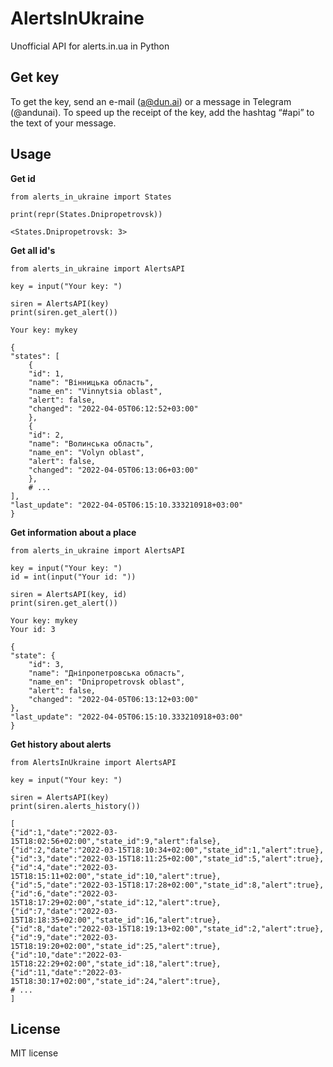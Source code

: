 # AlertsInUkraine
Unofficial API for alerts.in.ua in Python

Get key
-----

To get the key, send an e-mail (a@dun.ai) or a message in Telegram (@andunai). To speed up the receipt of the key, add the hashtag “#api” to the text of your message.

Usage
-----
        
**Get id**

    from alerts_in_ukraine import States
    
    print(repr(States.Dnipropetrovsk))
    
    <States.Dnipropetrovsk: 3>
    
**Get all id's**

    from alerts_in_ukraine import AlertsAPI
    
    key = input("Your key: ")
    
    siren = AlertsAPI(key)
    print(siren.get_alert())
    
    Your key: mykey
    
    {
    "states": [
        {
        "id": 1,
        "name": "Вінницька область",
        "name_en": "Vinnytsia oblast",
        "alert": false,
        "changed": "2022-04-05T06:12:52+03:00"
        },
        {
        "id": 2,
        "name": "Волинська область",
        "name_en": "Volyn oblast",
        "alert": false,
        "changed": "2022-04-05T06:13:06+03:00"
        },
        # ...
    ],
    "last_update": "2022-04-05T06:15:10.333210918+03:00"
    }

**Get information about a place**
    
    from alerts_in_ukraine import AlertsAPI
    
    key = input("Your key: ")
    id = int(input("Your id: "))
    
    siren = AlertsAPI(key, id)
    print(siren.get_alert())
    
    Your key: mykey
    Your id: 3
    
    {
    "state": {
        "id": 3,
        "name": "Дніпропетровська область",
        "name_en": "Dnipropetrovsk oblast",
        "alert": false,
        "changed": "2022-04-05T06:13:12+03:00"
    },
    "last_update": "2022-04-05T06:15:10.333210918+03:00"
    }

**Get history about alerts**

    from AlertsInUkraine import AlertsAPI
    
    key = input("Your key: ")

    siren = AlertsAPI(key)
    print(siren.alerts_history())
    
    [
    {"id":1,"date":"2022-03-15T18:02:56+02:00","state_id":9,"alert":false},
    {"id":2,"date":"2022-03-15T18:10:34+02:00","state_id":1,"alert":true},
    {"id":3,"date":"2022-03-15T18:11:25+02:00","state_id":5,"alert":true},
    {"id":4,"date":"2022-03-15T18:15:11+02:00","state_id":10,"alert":true},
    {"id":5,"date":"2022-03-15T18:17:28+02:00","state_id":8,"alert":true},
    {"id":6,"date":"2022-03-15T18:17:29+02:00","state_id":12,"alert":true},
    {"id":7,"date":"2022-03-15T18:18:35+02:00","state_id":16,"alert":true},
    {"id":8,"date":"2022-03-15T18:19:13+02:00","state_id":2,"alert":true},
    {"id":9,"date":"2022-03-15T18:19:20+02:00","state_id":25,"alert":true},
    {"id":10,"date":"2022-03-15T18:22:29+02:00","state_id":18,"alert":true},
    {"id":11,"date":"2022-03-15T18:30:17+02:00","state_id":24,"alert":true},
    # ...
    ]
License
-------

MIT license
